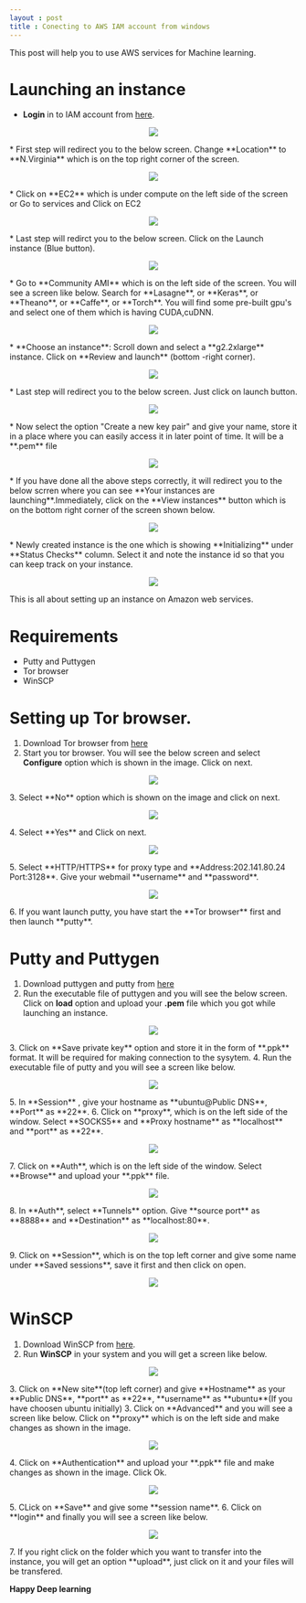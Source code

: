 ```yaml
---
layout : post
title : Conecting to AWS IAM account from windows
---
```


This post will help you to use AWS services for Machine learning. 

# Launching an instance

* **Login** in to IAM account from [here](https://ee622.signin.aws.amazon.com/console).
<p align="center">
  <img src="/images/AWS/I_1.PNG"/>
</p>
* First step will redirect you to the below screen. Change **Location** to **N.Virginia** which is on the top right corner of the screen.
<p align="center">
  <img src="/images/AWS/I_2.PNG"/>
</p>
* Click on **EC2** which is under compute on the left side of the screen or Go to services and Click on EC2
<p align="center">
  <img src="/images/AWS/I_3.PNG"/>
</p>
* Last step will redirct you to the below screen. Click on the Launch instance (Blue button).
<p align="center">
  <img src="/images/AWS/I_4.png"/>
</p>
* Go to **Community AMI** which is on the left side of the screen. You will see a screen like below. Search for **Lasagne**, or **Keras**, or **Theano**, or **Caffe**, or **Torch**. You will find some pre-built gpu's and select one of them which is having CUDA,cuDNN.
<p align="center">
  <img src="/images/AWS/new.PNG"/>
</p>
* **Choose an instance**: Scroll down and select a **g2.2xlarge** instance. Click on **Review and launch** (bottom -right corner).
<p align="center">
  <img src="/images/AWS/I_6.PNG"/>
</p>
* Last step will redirect you to the below screen. Just click on launch button.
<p align="center">
  <img src="/images/AWS/I_7.PNG"/>
</p>
* Now select the option "Create a new key pair" and give your name, store it in a place where you can easily access it in later point of time. It will be a **.pem** file
<p align="center">
  <img src="/images/AWS/I_8.PNG"/>
</p>
* If you have done all the above steps correctly, it will redirect you to the below scrren where you can see **Your instances are launching**.Immediately, click on the **View instances** button which is on the bottom right corner of the screen shown below.
<p align="center">
  <img src="/images/AWS/I_9.png"/>
</p>
* Newly created instance is the one which is showing **Initializing** under **Status Checks** column. Select it and note the instance id so that you can keep track on your instance. 
<p align="center">
  <img src="/images/AWS/I_10.PNG"/>
</p>
This is all about setting up an instance on Amazon web services.

# Requirements
* Putty and Puttygen
* Tor browser
* WinSCP

# Setting up Tor browser.
1. Download Tor browser from [here](https://www.torproject.org/download/download-easy.html.en)
2. Start you tor browser. You will see the below screen and select **Configure** option which is shown in the image. Click on next.
<p align="center">
  <img src="/images/AWS/Tor_1.PNG"/>
</p>
3. Select **No** option which is shown on the image and click on next.
<p align="center">
  <img src="/images/AWS/Tor_2.PNG"/>
</p>
4. Select **Yes** and Click on next.
<p align="center">
  <img src="/images/AWS/Tor_3.PNG"/>
</p>
5. Select **HTTP/HTTPS** for proxy type and **Address:202.141.80.24 Port:3128**. Give your webmail **username** and **password**.
<p align="center">
  <img src="/images/AWS/Tor_4.PNG"/>
</p>
6. If you want launch putty, you have start the **Tor browser** first and then launch **putty**.

# Putty and Puttygen
1. Download puttygen and putty from [here](https://winscp.net/eng/download.php)
2. Run the executable file of puttygen and you will see the below screen. Click on **load** option and upload your **.pem** file which you got while launching an instance.
<p align="center">
  <img src="/images/AWS/puttygen.PNG"/>
</p>
3. Click on **Save private key** option and store it in the form of **.ppk** format. It will be required for making connection to the sysytem.
4. Run the executable file of putty and you will see a screen like below.
<p align="center">
  <img src="/images/AWS/Putty_1.PNG"/>
</p>
5. In **Session** , give your hostname as **ubuntu@Public DNS**, **Port** as **22**. 
6. Click on **proxy**, which is on the left side of the window. Select **SOCKS5** and **Proxy hostname** as **localhost** and **port** as **22**.
<p align="center">
  <img src="/images/AWS/Putty_2.PNG"/>
</p>
7. Click on **Auth**, which is on the left side of the window. Select **Browse** and upload your **.ppk** file.
<p align="center">
  <img src="/images/AWS/Putty_3.PNG"/>
</p>
8. In **Auth**, select **Tunnels** option. Give **source port** as **8888** and **Destination** as **localhost:80**.
<p align="center">
  <img src="/images/AWS/Putty_4.PNG"/>
</p>
9. Click on **Session**, which is on the top left corner and give some name under **Saved sessions**, save it first and then click on open.
<p align="center">
  <img src="/images/AWS/Putty_5.PNG"/>
</p>

# WinSCP
1. Download WinSCP from [here](https://winscp.net/eng/download.php).
2. Run **WinSCP** in your system and you will get a screen like below.
<p align="center">
  <img src="/images/AWS/W_1.PNG"/>
</p>
3. Click on **New site**(top left corner) and give **Hostname** as your **Public DNS**, **port** as **22**, **username** as **ubuntu**(If you have choosen ubuntu initially)
3. Click on **Advanced** and you will see a screen like below. Click on **proxy** which is on the left side and make changes as shown in the image.
<p align="center">
  <img src="/images/AWS/W_2.PNG"/>
</p>
4. Click on **Authentication** and upload your **.ppk** file and make changes as shown in the image. Click Ok.
<p align="center">
  <img src="/images/AWS/W_3.PNG"/>
</p>
5. CLick on **Save** and give some **session name**.
6. Click on **login** and finally you will see a screen like below.
<p align="center">
  <img src="/images/AWS/W_4.PNG"/>
</p>
7. If you right click on the folder which you want to transfer into the instance, you will get an option **upload**, just click on it and your files will be transfered.


**Happy Deep learning**


